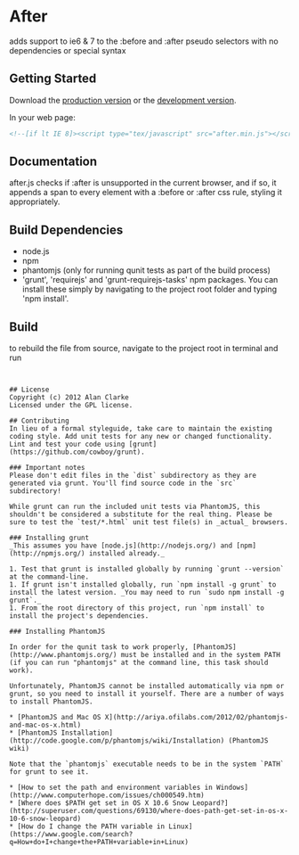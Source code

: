 # After

adds support to ie6 & 7 to the :before and :after pseudo selectors with no dependencies or special syntax

## Getting Started
Download the [production version][min] or the [development version][max].

[min]: https://raw.github.com/alanclarke/after/master/dist/after.min.js
[max]: https://raw.github.com/alanclarke/after/master/dist/after.js

In your web page:

```html
<!--[if lt IE 8]><script type="tex/javascript" src="after.min.js"></script><![endif]-->
```

## Documentation
after.js checks if :after is unsupported in the current browser, and if so, it appends a span to every element with a :before or :after css rule, styling it appropriately.


## Build Dependencies
- node.js
- npm
- phantomjs (only for running qunit tests as part of the build process)
- 'grunt', 'requirejs' and 'grunt-requirejs-tasks' npm packages. You can install these simply by navigating to the project root folder and typing 'npm install'.


## Build
to rebuild the file from source, navigate to the project root in terminal and run 
```grunt requirejs-concat' 


## License
Copyright (c) 2012 Alan Clarke  
Licensed under the GPL license.

## Contributing
In lieu of a formal styleguide, take care to maintain the existing coding style. Add unit tests for any new or changed functionality. Lint and test your code using [grunt](https://github.com/cowboy/grunt).

### Important notes
Please don't edit files in the `dist` subdirectory as they are generated via grunt. You'll find source code in the `src` subdirectory!

While grunt can run the included unit tests via PhantomJS, this shouldn't be considered a substitute for the real thing. Please be sure to test the `test/*.html` unit test file(s) in _actual_ browsers.

### Installing grunt
_This assumes you have [node.js](http://nodejs.org/) and [npm](http://npmjs.org/) installed already._

1. Test that grunt is installed globally by running `grunt --version` at the command-line.
1. If grunt isn't installed globally, run `npm install -g grunt` to install the latest version. _You may need to run `sudo npm install -g grunt`._
1. From the root directory of this project, run `npm install` to install the project's dependencies.

### Installing PhantomJS

In order for the qunit task to work properly, [PhantomJS](http://www.phantomjs.org/) must be installed and in the system PATH (if you can run "phantomjs" at the command line, this task should work).

Unfortunately, PhantomJS cannot be installed automatically via npm or grunt, so you need to install it yourself. There are a number of ways to install PhantomJS.

* [PhantomJS and Mac OS X](http://ariya.ofilabs.com/2012/02/phantomjs-and-mac-os-x.html)
* [PhantomJS Installation](http://code.google.com/p/phantomjs/wiki/Installation) (PhantomJS wiki)

Note that the `phantomjs` executable needs to be in the system `PATH` for grunt to see it.

* [How to set the path and environment variables in Windows](http://www.computerhope.com/issues/ch000549.htm)
* [Where does $PATH get set in OS X 10.6 Snow Leopard?](http://superuser.com/questions/69130/where-does-path-get-set-in-os-x-10-6-snow-leopard)
* [How do I change the PATH variable in Linux](https://www.google.com/search?q=How+do+I+change+the+PATH+variable+in+Linux)
